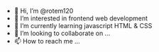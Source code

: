 - 👋 Hi, I’m @rotem120
- 👀 I’m interested in frontend web development   
- 🌱 I’m currently learning javascript HTML & CSS
- 💞️ I’m looking to collaborate on ...
- 📫 How to reach me ...

<!---
rotem120/rotem120 is a ✨ special ✨ repository because its `README.md` (this file) appears on your GitHub profile.
You can click the Preview link to take a look at your changes.
--->

